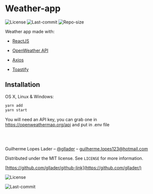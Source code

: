 # Weather-app

![License][license-img]
![Last-commit][last-commit]
![Repo-size][repo-size]

Weather app made with:

<ul>
<li>

[ReactJS](https://reactjs.org/)

</li>
<li>

[OpenWeather API](https://openweathermap.org/)

</li>
<li>

[Axios](https://github.com/axios/axios)

</li>
<li>

[Toastify](https://github.com/fkhadra/react-toastify)

</li>

</ul>



<!-- <center>
  <img src="">
</center> -->

## Installation

OS X, Linux & Windows:

```sh
yarn add
yarn start
```

You will need an API key, you can grab one in https://openweathermap.org/api and put in .env file

<!-- ## Usage example

A few motivating and useful examples of how your product can be used. Spice this up with code blocks and potentially more screenshots.

_For more examples and usage, please refer to the [Wiki][wiki]._

## Development setup

Describe how to install all development dependencies and how to run an automated test-suite of some kind. Potentially do this for multiple platforms.

```sh
make install
npm test
``` -->


<br><br>

Guilherme Lopes Lader – [@gllader](https://twitter.com/gllader) – guilherme.lopes123@hotmail.com

Distributed under the MIT license. See `LICENSE` for more information.

[https://github.com/gllader/github-link](https://github.com/gllader/)

<!-- Markdown link & img dfn's -->

[wiki]: https://github.com/yourname/yourproject/wiki
[front-image]: https://raw.githubusercontent.com/gllader/foodfy-gll/master/frontend-food.png

<!-- [![NPM Version][npm-image]][npm-url]
[![Build Status][travis-image]][travis-url]
[![Downloads Stats][npm-downloads]][npm-url] -->

[license-img]: https://img.shields.io/badge/license-MIT-brightgreen?style=flat-square
[last-commit]: https://img.shields.io/github/last-commit/gllader/foodfy-gll?style=flat-square
[repo-size]: https://img.shields.io/github/repo-size/gllader/foodfy-gll?style=flat-square

![License][license-img]

![Last-commit][last-commit]
